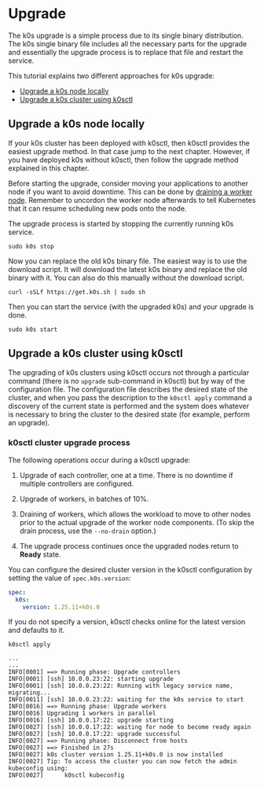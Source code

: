 # Upgrade

The k0s upgrade is a simple process due to its single binary distribution. The k0s single binary file includes all the necessary parts for the upgrade and essentially the upgrade process is to replace that file and restart the service.

This tutorial explains two different approaches for k0s upgrade:

- [Upgrade a k0s node locally](#upgrade-a-k0s-node-locally)
- [Upgrade a k0s cluster using k0sctl](#upgrade-a-k0s-cluster-using-k0sctl)

## Upgrade a k0s node locally

If your k0s cluster has been deployed with k0sctl, then k0sctl provides the easiest upgrade method. In that case jump to the next chapter. However, if you have deployed k0s without k0sctl, then follow the upgrade method explained in this chapter.

Before starting the upgrade, consider moving your applications to another node if you want to avoid downtime. This can be done by [draining a worker node](https://kubernetes.io/docs/tasks/administer-cluster/safely-drain-node/). Remember to uncordon the worker node afterwards to tell Kubernetes that it can resume scheduling new pods onto the node.

The upgrade process is started by stopping the currently running k0s service.

```shell
sudo k0s stop
```

Now you can replace the old k0s binary file. The easiest way is to use the download script. It will download the latest k0s binary and replace the old binary with it. You can also do this manually without the download script.

```shell
curl -sSLf https://get.k0s.sh | sudo sh
```

Then you can start the service (with the upgraded k0s) and your upgrade is done.

```shell
sudo k0s start
```

## Upgrade a k0s cluster using k0sctl

The upgrading of k0s clusters using k0sctl occurs not through a particular command (there is no `upgrade` sub-command in k0sctl) but by way of the configuration file. The configuration file describes the desired state of the cluster, and when you pass the description to the `k0sctl apply` command a discovery of the current state is performed and the system does whatever is necessary to bring the cluster to the desired state (for example, perform an upgrade).

### k0sctl cluster upgrade process

The following operations occur during a k0sctl upgrade:

1. Upgrade of each controller, one at a time. There is no downtime if multiple controllers are configured.

2. Upgrade of workers, in batches of 10%.

3. Draining of workers, which allows the workload to move to other nodes prior to the actual upgrade of the worker node components. (To skip the drain process, use the ``--no-drain`` option.)

4. The upgrade process continues once the upgraded nodes return to **Ready** state.

You can configure the desired cluster version in the k0sctl configuration by setting the value of `spec.k0s.version`:

```yaml
spec:
  k0s:
    version: 1.25.11+k0s.0
```

If you do not specify a version, k0sctl checks online for the latest version and defaults to it.

```shell
k0sctl apply
```

```shell
...
...
INFO[0001] ==> Running phase: Upgrade controllers
INFO[0001] [ssh] 10.0.0.23:22: starting upgrade
INFO[0001] [ssh] 10.0.0.23:22: Running with legacy service name, migrating...
INFO[0011] [ssh] 10.0.0.23:22: waiting for the k0s service to start
INFO[0016] ==> Running phase: Upgrade workers
INFO[0016] Upgrading 1 workers in parallel
INFO[0016] [ssh] 10.0.0.17:22: upgrade starting
INFO[0027] [ssh] 10.0.0.17:22: waiting for node to become ready again
INFO[0027] [ssh] 10.0.0.17:22: upgrade successful
INFO[0027] ==> Running phase: Disconnect from hosts
INFO[0027] ==> Finished in 27s
INFO[0027] k0s cluster version 1.25.11+k0s.0 is now installed
INFO[0027] Tip: To access the cluster you can now fetch the admin kubeconfig using:
INFO[0027]      k0sctl kubeconfig
```

